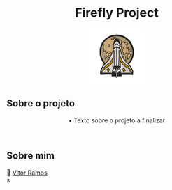 <h1 align="center"> Firefly Project </h1>
<p align="center">
    <img src="site/public/src/images/icons/ellieSpaceship.png" height="128">
</p>

## Sobre o projeto

<p align="center">
• Texto sobre o projeto a finalizar
</p>


<br>

## Sobre mim
🤖 <a href="https://github.com/vitoramosc">Vitor Ramos</a><br>s